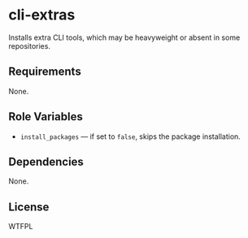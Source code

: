 cli-extras
==========

Installs extra CLI tools, which may be heavyweight or absent in some repositories.

Requirements
------------

None.

Role Variables
--------------

* `install_packages` &mdash; if set to `false`, skips the package installation.

Dependencies
------------

None.

License
-------

WTFPL
